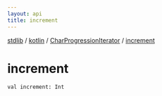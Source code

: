 ```yaml
---
layout: api
title: increment
---
```

[stdlib](../../index.md) / [kotlin](../index.md) / [CharProgressionIterator](index.md) / [increment](increment.md)

# increment

```
val increment: Int
```
